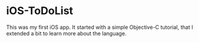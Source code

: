 iOS-ToDoList
============

This was my first iOS app. It started with a simple Objective-C tutorial, that I extended a bit to learn more about the language. 
